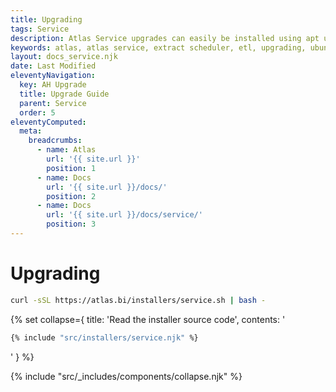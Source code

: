 ```yaml
---
title: Upgrading
tags: Service
description: Atlas Service upgrades can easily be installed using apt update and apt install commands. Take a backup before upgrading.
keywords: atlas, atlas service, extract scheduler, etl, upgrading, ubuntu server
layout: docs_service.njk
date: Last Modified
eleventyNavigation:
  key: AH Upgrade
  title: Upgrade Guide
  parent: Service
  order: 5
eleventyComputed:
  meta:
    breadcrumbs:
      - name: Atlas
        url: '{{ site.url }}'
        position: 1
      - name: Docs
        url: '{{ site.url }}/docs/'
        position: 2
      - name: Docs
        url: '{{ site.url }}/docs/service/'
        position: 3
---
```


# Upgrading

```bash
curl -sSL https://atlas.bi/installers/service.sh | bash -
```

{% set collapse={
title: 'Read the installer source code',
contents: '

```bash
{% include "src/installers/service.njk" %}
```

'
} %}

{% include "src/\_includes/components/collapse.njk" %}
